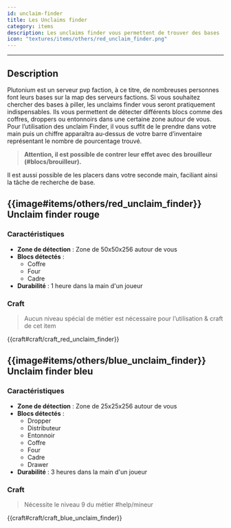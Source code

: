 ```yaml
---
id: unclaim-finder
title: Les Unclaims finder
category: items
description: Les unclaims finder vous permettent de trouver des bases
icon: "textures/items/others/red_unclaim_finder.png"
---
```

___
## Description

Plutonium est un serveur pvp faction, à ce titre, de nombreuses personnes font leurs bases sur la map des serveurs factions. 
Si vous souhaitez chercher des bases à piller, les unclaims finder vous seront pratiquement indispensables. 
Ils vous permettent de détecter différents blocs comme des coffres, droppers ou entonnoirs dans une certaine zone autour de vous. 
Pour l’utilisation des unclaim Finder, il vous suffit de le prendre dans votre main puis un chiffre apparaîtra au-dessus de votre barre d’inventaire représentant le nombre de pourcentage trouvé.

> **Attention, il est possible de contrer leur effet avec des brouilleur (#blocs/brouilleur).**

Il est aussi possible de les placers dans votre seconde main, faciliant ainsi la tâche de recherche de base.
 
## {{image#items/others/red_unclaim_finder}} Unclaim finder rouge

### Caractéristiques

- **Zone de détection** : Zone de 50x50x256 autour de vous 
- **Blocs détectés** : 
    - Coffre
    - Four
    - Cadre 
- **Durabilité** : 1 heure dans la main d'un joueur

### Craft 

> Aucun niveau spécial de métier est nécessaire pour l’utilisation & craft de cet item

{{craft#craft/craft_red_unclaim_finder}} 


## {{image#items/others/blue_unclaim_finder}} Unclaim finder bleu

### Caractéristiques

- **Zone de détection** : Zone de 25x25x256 autour de vous 
- **Blocs détectés** : 
    - Dropper
    - Distributeur
    - Entonnoir
    - Coffre
    - Four
    - Cadre
    - Drawer
- **Durabilité** : 3 heures dans la main d'un joueur  

### Craft 

> Nécessite le niveau 9 du métier #help/mineur

{{craft#craft/craft_blue_unclaim_finder}} 
